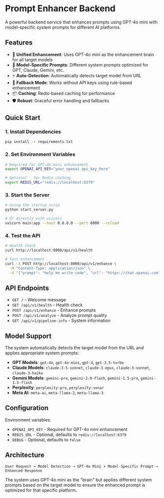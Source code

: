 # Prompt Enhancer Backend

A powerful backend service that enhances prompts using GPT-4o mini with model-specific system prompts for different AI platforms.

## Features

- 🚀 **Unified Enhancement**: Uses GPT-4o mini as the enhancement brain for all target models
- 🎯 **Model-Specific Prompts**: Different system prompts optimized for GPT, Claude, Gemini, etc.
- ⚡ **Auto-Detection**: Automatically detects target model from URL
- 🔄 **Fallback Mode**: Works without API keys using rule-based enhancement
- 📦 **Caching**: Redis-based caching for performance
- 🛡️ **Robust**: Graceful error handling and fallbacks

## Quick Start

### 1. Install Dependencies
```bash
pip install -r requirements.txt
```

### 2. Set Environment Variables
```bash
# Required for GPT-4o mini enhancement
export OPENAI_API_KEY="your_openai_api_key_here"

# Optional - for Redis caching
export REDIS_URL="redis://localhost:6379"
```

### 3. Start the Server
```bash
# Using the startup scrip
python start_server.py

# Or directly with uvicorn
uvicorn main:app --host 0.0.0.0 --port 8000 --reload
```

### 4. Test the API
```bash
# Health check
curl http://localhost:8000/api/v1/health

# Test enhancement
curl -X POST http://localhost:8000/api/v1/enhance \
  -H "Content-Type: application/json" \
  -d '{"prompt": "help me write code", "url": "https://chat.openai.com"}'
```

## API Endpoints

- `GET /` - Welcome message
- `GET /api/v1/health` - Health check
- `POST /api/v1/enhance` - Enhance prompts
- `POST /api/v1/analyze` - Analyze prompt quality
- `GET /api/v1/pipeline-info` - System information

## Model Support

The system automatically detects the target model from the URL and applies appropriate system prompts:

- **GPT Models**: `gpt-4o`, `gpt-4o-mini`, `gpt-4`, `gpt-3.5-turbo`
- **Claude Models**: `claude-3-5-sonnet`, `claude-3-opus`, `claude-3-sonnet`, `claude-3-haiku`
- **Gemini Models**: `gemini-pro`, `gemini-2.0-flash`, `gemini-1.5-pro`, `gemini-1.5-flash`
- **Perplexity**: `perplexity-pro`, `perplexity-sonar`
- **Meta AI**: `meta-ai`, `meta-llama-2`, `meta-llama-3`

## Configuration

Environment variables:
- `OPENAI_API_KEY` - Required for GPT-4o mini enhancement
- `REDIS_URL` - Optional, defaults to `redis://localhost:6379`
- `DEBUG` - Optional, defaults to `false`

## Architecture

```
User Request → Model Detection → GPT-4o Mini + Model-Specific Prompt → Enhanced Response
```

The system uses GPT-4o mini as the "brain" but applies different system prompts based on the target model to ensure the enhanced prompt is optimized for that specific platform. 